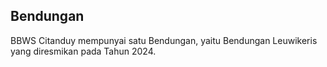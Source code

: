 ## Bendungan  
BBWS Citanduy mempunyai satu Bendungan, yaitu Bendungan Leuwikeris yang diresmikan pada Tahun 2024.